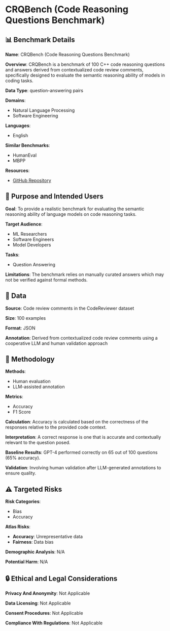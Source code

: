 # CRQBench (Code Reasoning Questions Benchmark)

## 📊 Benchmark Details

**Name**: CRQBench (Code Reasoning Questions Benchmark)

**Overview**: CRQBench is a benchmark of 100 C++ code reasoning questions and answers derived from contextualized code review comments, specifically designed to evaluate the semantic reasoning ability of models in coding tasks.

**Data Type**: question-answering pairs

**Domains**:
- Natural Language Processing
- Software Engineering

**Languages**:
- English

**Similar Benchmarks**:
- HumanEval
- MBPP

**Resources**:
- [GitHub Repository](https://github.com/user/repo)

## 🎯 Purpose and Intended Users

**Goal**: To provide a realistic benchmark for evaluating the semantic reasoning ability of language models on code reasoning tasks.

**Target Audience**:
- ML Researchers
- Software Engineers
- Model Developers

**Tasks**:
- Question Answering

**Limitations**: The benchmark relies on manually curated answers which may not be verified against formal methods.

## 💾 Data

**Source**: Code review comments in the CodeReviewer dataset

**Size**: 100 examples

**Format**: JSON

**Annotation**: Derived from contextualized code review comments using a cooperative LLM and human validation approach

## 🔬 Methodology

**Methods**:
- Human evaluation
- LLM-assisted annotation

**Metrics**:
- Accuracy
- F1 Score

**Calculation**: Accuracy is calculated based on the correctness of the responses relative to the provided code context.

**Interpretation**: A correct response is one that is accurate and contextually relevant to the question posed.

**Baseline Results**: GPT-4 performed correctly on 65 out of 100 questions (65% accuracy).

**Validation**: Involving human validation after LLM-generated annotations to ensure quality.

## ⚠️ Targeted Risks

**Risk Categories**:
- Bias
- Accuracy

**Atlas Risks**:
- **Accuracy**: Unrepresentative data
- **Fairness**: Data bias

**Demographic Analysis**: N/A

**Potential Harm**: N/A

## 🔒 Ethical and Legal Considerations

**Privacy And Anonymity**: Not Applicable

**Data Licensing**: Not Applicable

**Consent Procedures**: Not Applicable

**Compliance With Regulations**: Not Applicable
